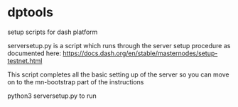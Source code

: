# dptools
setup scripts for dash platform


serversetup.py is a script which runs through the server setup procedure as documented here: https://docs.dash.org/en/stable/masternodes/setup-testnet.html

This script completes all the basic setting up of the server so you can move on to the mn-bootstrap part of the instructions

python3 serversetup.py to run 

